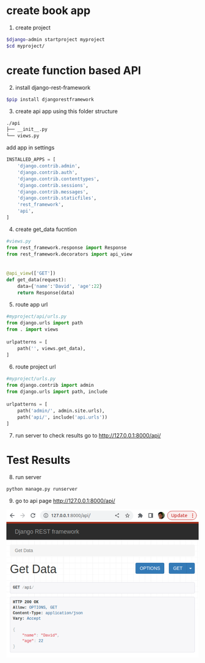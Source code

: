 # create book app
1. create project

```bash
$django-admin startproject myproject
$cd myproject/
```

# create function based API
2. install django-rest-framework 
```bash
$pip install djangorestframework
```
3. create api app using this folder structure
```bash
./api
├── __init__.py
└── views.py
```
add app in settings
```python
INSTALLED_APPS = [
    'django.contrib.admin',
    'django.contrib.auth',
    'django.contrib.contenttypes',
    'django.contrib.sessions',
    'django.contrib.messages',
    'django.contrib.staticfiles',
    'rest_framework',
    'api',
]
```
4. create get_data fucntion
```python
#views.py
from rest_framework.response import Response
from rest_framework.decorators import api_view


@api_view(['GET'])
def get_data(request):
    data={'name':'David', 'age':22}
    return Response(data)

```
5. route app url
```python
#myproject/api/urls.py
from django.urls import path
from . import views

urlpatterns = [
    path('', views.get_data),
]
```
6. route project url
```python
#myproject/urls.py
from django.contrib import admin
from django.urls import path, include

urlpatterns = [
    path('admin/', admin.site.urls),
    path('api/', include('api.urls'))
]
```
7. run server to check results
go to http://127.0.0.1:8000/api/


# Test Results
8. run server
```bash
python manage.py runserver
```
9. go to api page http://127.0.0.1:8000/api/

![basic api page results](../../contents/function_based_api.png)